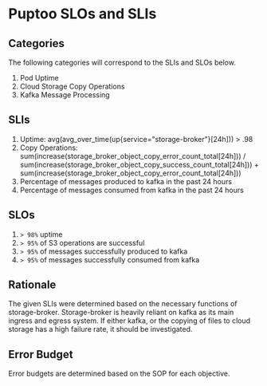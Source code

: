 # Puptoo SLOs and SLIs

## Categories
The following categories will correspond to the SLIs and SLOs below.

1. Pod Uptime
2. Cloud Storage Copy Operations
3. Kafka Message Processing

## SLIs

1. Uptime: avg(avg_over_time(up{service="storage-broker"}[24h])) > .98
2. Copy Operations: sum(increase(storage_broker_object_copy_error_count_total[24h])) / sum(increase(storage_broker_object_copy_success_count_total[24h])) + sum(increase(storage_broker_object_copy_error_count_total[24h])) 
3. Percentage of messages produced to kafka in the past 24 hours
4. Percentage of messages consumed from kafka in the past 24 hours

## SLOs

1. `> 98%` uptime
2. `> 95%` of S3 operations are successful
3. `> 95%` of messages successfully produced to kafka
4. `> 95%` of messages successfully consumed from kafka

## Rationale
The given SLIs were determined based on the necessary functions of storage-broker. Storage-broker is heavily reliant on kafka as its main ingress and egress system. If either kafka, or the copying of files to cloud storage has a high failure rate, it should be investigated.

## Error Budget
Error budgets are determined based on the SOP for each objective.
